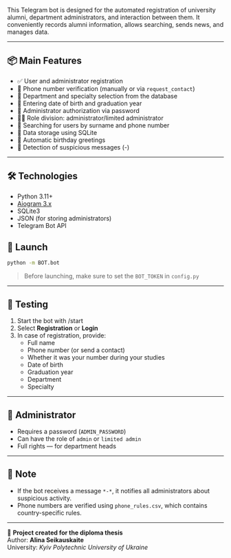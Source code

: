 This Telegram bot is designed for the automated registration of university alumni, department administrators, and interaction between them. It conveniently records alumni information, allows searching, sends news, and manages data.

---

## 📦 Main Features

- ✅ User and administrator registration
- 📲 Phone number verification (manually or via `request_contact`)
- 🏫 Department and specialty selection from the database
- 🎂 Entering date of birth and graduation year
- 🔑 Administrator authorization via password
- 🧑‍💻 Role division: administrator/limited administrator
- 🧾 Searching for users by surname and phone number
- 🧠 Data storage using SQLite
- 🎉 Automatic birthday greetings
- 🔐 Detection of suspicious messages (*-*)


---

## 🛠️ Technologies

- Python 3.11+
- [Aiogram 3.x](https://docs.aiogram.dev/)
- SQLite3
- JSON (for storing administrators)
- Telegram Bot API

## 🚀 Launch

```bash
python -m BOT.bot
```

> Before launching, make sure to set the `BOT_TOKEN` in `config.py`

---

## 🧪 Testing

1. Start the bot with /start
2. Select **Registration** or **Login**
3. In case of registration, provide:
   - Full name
   - Phone number (or send a contact)
   - Whether it was your number during your studies
   - Date of birth
   - Graduation year
   - Department
   - Specialty

---

## 🔐 Administrator

- Requires a password (`ADMIN_PASSWORD`)
- Can have the role of `admin` or `limited admin`
- Full rights — for department heads

---

## 📌 Note

- If the bot receives a message `*-*`, it notifies all administrators about suspicious activity.
- Phone numbers are verified using `phone_rules.csv`, which contains country-specific rules.

---

🔗 **Project created for the diploma thesis**  
Author: **Alina Seikauskaite**  
University: *Kyiv Polytechnic University of Ukraine*
